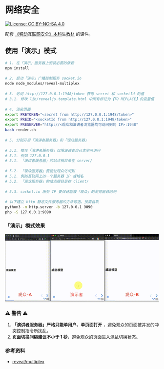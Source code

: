 # 网络安全

[![License: CC BY-NC-SA 4.0](https://img.shields.io/badge/License-CC%20BY--NC--SA%204.0-lightgrey.svg)](https://creativecommons.org/licenses/by-nc-sa/4.0/)

配套 [《移动互联网安全》本科生教材](https://github.com/c4pr1c3/cuc-mis) 的课件。

## 使用「演示」模式

```bash
# 1. 在「演示」服务器上安装必要的依赖
npm install 

# 2. 启动「演示」广播控制服务 socket.io
node node_modules/reveal-multiplex

# 3. 访问 http://127.0.0.1:1948/token 获得 secret 和 socketId 的值
# 3.1. 修改 lib/revealjs.template.html 中所有标记为【TO REPLACE】的变量值

# 4. 渲染页面
export PRETOKEN="<secret from http://127.0.0.1:1948/token>"
export PREID="<socketId from http://127.0.0.1:1948/token>"
export PRESERVER="http://<观众和演讲者浏览器均可访问到的 IP>:1948"
bash render.sh

# 5. 分别开启「演讲者服务器」和「观众服务器」

# 5.1. 推荐「演讲者服务器」仅限演讲者自己本地可访问
# 5.1. 例如 127.0.0.1
# 5.1. 「演讲者服务器」的站点根目录在 server/

# 5.2. 「观众服务器」要能让观众访问到
# 5.2. 例如互联网上的一个服务器 IP 或域名
# 5.2. 「观众服务器」的站点根目录在 client/

# 5.3. socket.io 服务 IP 要保证能被「观众」的浏览器访问到

# 以下建立 http 静态文件服务器的方法可选，按需自取
python3 -m http.server -b 127.0.0.1 9090
php -S 127.0.0.1:9090
```

### 「演示」模式效果

![](images/reveal.js-multiplex.gif)

### ⚠️  警告 ⚠️

1. **「演讲者服务器」严格只能单用户、单页面打开** ，避免观众的页面被并发的冲突控制指令所扰乱。
2. **页面切换间隔建议不小于 1 秒**，避免观众的页面进入混乱切换状态。

### 参考资料

* [reveal/multiplex](https://github.com/reveal/multiplex)

